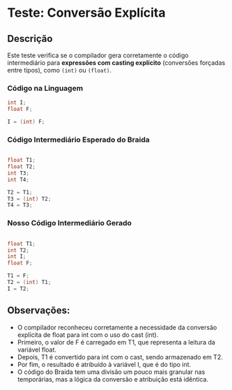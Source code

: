 # Teste: Conversão Explícita

## Descrição

Este teste verifica se o compilador gera corretamente o código intermediário para **expressões com casting explícito** (conversões forçadas entre tipos), como `(int)` ou `(float)`.

### Código na Linguagem

```c
int I;
float F;

I = (int) F;

```

### Código Intermediário Esperado do Braida

```c

float T1;
float T2;
int T3;
int T4;

T2 = T1;
T3 = (int) T2;
T4 = T3;

```
### Nosso Código Intermediário Gerado 

```c

float T1;
int T2;
int I;
float F;

T1 = F;
T2 = (int) T1;
I = T2;

```

## Observações:

- O compilador reconheceu corretamente a necessidade da conversão explícita de float para int com o uso do cast (int).
- Primeiro, o valor de F é carregado em T1, que representa a leitura da variável float.
- Depois, T1 é convertido para int com o cast, sendo armazenado em T2.
- Por fim, o resultado é atribuído à variável I, que é do tipo int.
- O código do Braida tem uma divisão um pouco mais granular nas temporárias, mas a lógica da conversão e atribuição está idêntica.
